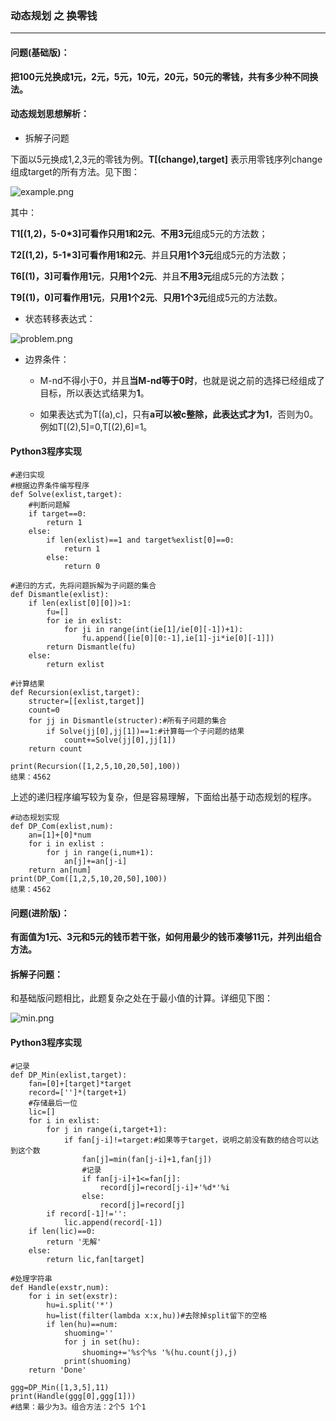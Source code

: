 ### 动态规划 之 换零钱
------------------------

#### 问题(基础版)：
**把100元兑换成1元，2元，5元，10元，20元，50元的零钱，共有多少种不同换法。**


#### 动态规划思想解析：
+ 拆解子问题

下面以5元换成1,2,3元的零钱为例。**T[(change),target]** 表示用零钱序列change组成target的所有方法。见下图：

![example.png](http://upload-images.jianshu.io/upload_images/4734220-24afb25a0cdc28b6.png?imageMogr2/auto-orient/strip%7CimageView2/2/w/1240)

其中：

**T1[(1,2)，5-0\*3]**可看作**只用1和2元**、**不用3元**组成5元的方法数；

**T2[(1,2)，5-1\*3]**可看作**用1和2元**、并且**只用1个3元**组成5元的方法数；

**T6[(1)，3]**可看作**用1元**，**只用1个2元**、并且**不用3元**组成5元的方法数；

**T9[(1)，0]**可看作**用1元**，**只用1个2元**、**只用1个3元**组成5元的方法数。

+ 状态转移表达式：

![problem.png](http://upload-images.jianshu.io/upload_images/4734220-bb05af6049f50c53.png?imageMogr2/auto-orient/strip%7CimageView2/2/w/1240)

+ 边界条件：

    - M-nd不得小于0，并且**当M-nd等于0时**，也就是说之前的选择已经组成了目标，所以表达式结果为**1**。

    - 如果表达式为T[(a),c]，只有**a可以被c整除，此表达式才为1**，否则为0。例如T[(2),5]=0,T[(2),6]=1。

#### Python3程序实现

```
#递归实现
#根据边界条件编写程序
def Solve(exlist,target):
    #判断问题解
    if target==0:
        return 1
    else:
        if len(exlist)==1 and target%exlist[0]==0:
            return 1
        else:
            return 0

#递归的方式，先将问题拆解为子问题的集合 
def Dismantle(exlist):
    if len(exlist[0][0])>1:
        fu=[]
        for ie in exlist:
            for ji in range(int(ie[1]/ie[0][-1])+1):
                fu.append([ie[0][0:-1],ie[1]-ji*ie[0][-1]])
        return Dismantle(fu)
    else:
        return exlist

#计算结果
def Recursion(exlist,target):
    structer=[[exlist,target]]
    count=0
    for jj in Dismantle(structer):#所有子问题的集合
        if Solve(jj[0],jj[1])==1:#计算每一个子问题的结果
            count+=Solve(jj[0],jj[1])
    return count

print(Recursion([1,2,5,10,20,50],100))
结果：4562
```

上述的递归程序编写较为复杂，但是容易理解，下面给出基于动态规划的程序。

```
#动态规划实现
def DP_Com(exlist,num):
    an=[1]+[0]*num
    for i in exlist :
        for j in range(i,num+1):
            an[j]+=an[j-i]
    return an[num]
print(DP_Com([1,2,5,10,20,50],100))
结果：4562
```

#### 问题(进阶版)：

**有面值为1元、3元和5元的钱币若干张，如何用最少的钱币凑够11元，并列出组合方法。**

#### 拆解子问题：

和基础版问题相比，此题复杂之处在于最小值的计算。详细见下图：

![min.png](http://upload-images.jianshu.io/upload_images/4734220-223c5062e56a99cc.png?imageMogr2/auto-orient/strip%7CimageView2/2/w/1240)

#### Python3程序实现
```
#记录
def DP_Min(exlist,target):
    fan=[0]+[target]*target
    record=['']*(target+1)
    #存储最后一位
    lic=[]
    for i in exlist:
        for j in range(i,target+1):
            if fan[j-i]!=target:#如果等于target，说明之前没有数的结合可以达到这个数
                fan[j]=min(fan[j-i]+1,fan[j])
                #记录
                if fan[j-i]+1<=fan[j]:
                    record[j]=record[j-i]+'%d*'%i
                else:
                    record[j]=record[j]
        if record[-1]!='':
            lic.append(record[-1])
    if len(lic)==0:
        return '无解'
    else:
        return lic,fan[target]

#处理字符串
def Handle(exstr,num):
    for i in set(exstr):
        hu=i.split('*')
        hu=list(filter(lambda x:x,hu))#去除掉split留下的空格
        if len(hu)==num:
            shuoming=''
            for j in set(hu):
                shuoming+='%s个%s '%(hu.count(j),j)
            print(shuoming)
    return 'Done'

ggg=DP_Min([1,3,5],11)
print(Handle(ggg[0],ggg[1]))
#结果：最少为3。组合方法：2个5 1个1 
```
